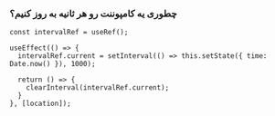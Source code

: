### چطوری یه کامپوننت رو هر ثانیه به روز کنیم؟
 ```
 const intervalRef = useRef();

useEffect(() => {
   intervalRef.current = setInterval(() => this.setState({ time: Date.now() }), 1000);

   return () => {
     clearInterval(intervalRef.current);
   }
}, [location]);
 ```
